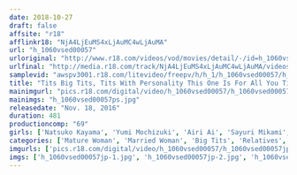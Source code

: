 ```yaml
---
date: 2018-10-27
draft: false
affsite: "r18"
afflinkr18: "NjA4LjEuMS4xLjAuMC4wLjAuMA"
url: "h_1060vsed00057"
urloriginal: "http://www.r18.com/videos/vod/movies/detail/-/id=h_1060vsed00057"
urlfinal: "http://media.r18.com/track/NjA4LjEuMS4xLjAuMC4wLjAuMA/videos/vod/movies/detail/-/id=h_1060vsed00057"
samplevid: "awspv3001.r18.com/litevideo/freepv/h/h_1/h_1060vsed00057/h_1060vsed00057_dmb_w.mp4"
title: "Tits Big Tits, Tits With Personality This One Is For All You Titty Freaks Out There 8 Hours"
mainimgurl: "pics.r18.com/digital/video/h_1060vsed00057/h_1060vsed00057ps.jpg"
mainimgs: "h_1060vsed00057ps.jpg"
releasedate: "Nov. 18, 2016"
duration: 481
productioncomp: "69"
girls: ['Natsuko Kayama', 'Yumi Mochizuki', 'Airi Ai', 'Sayuri Mikami', 'Kaoru Miyata', 'Nao Shirahane', 'Sakiko Mihara', 'Katsumi Hanzawa', 'Yuki Sakurai', 'Miki Sakurai']
categories: ['Mature Woman', 'Married Woman', 'Big Tits', 'Relatives', 'Titty Fuck', 'Over 4 Hours']
imgurls: ['pics.r18.com/digital/video/h_1060vsed00057/h_1060vsed00057jp-1.jpg', 'pics.r18.com/digital/video/h_1060vsed00057/h_1060vsed00057jp-2.jpg', 'pics.r18.com/digital/video/h_1060vsed00057/h_1060vsed00057jp-3.jpg', 'pics.r18.com/digital/video/h_1060vsed00057/h_1060vsed00057jp-4.jpg', 'pics.r18.com/digital/video/h_1060vsed00057/h_1060vsed00057jp-5.jpg', 'pics.r18.com/digital/video/h_1060vsed00057/h_1060vsed00057jp-6.jpg', 'pics.r18.com/digital/video/h_1060vsed00057/h_1060vsed00057jp-7.jpg', 'pics.r18.com/digital/video/h_1060vsed00057/h_1060vsed00057jp-8.jpg', 'pics.r18.com/digital/video/h_1060vsed00057/h_1060vsed00057jp-9.jpg', 'pics.r18.com/digital/video/h_1060vsed00057/h_1060vsed00057jp-10.jpg', 'pics.r18.com/digital/video/h_1060vsed00057/h_1060vsed00057jp-11.jpg', 'pics.r18.com/digital/video/h_1060vsed00057/h_1060vsed00057jp-12.jpg', 'pics.r18.com/digital/video/h_1060vsed00057/h_1060vsed00057jp-13.jpg', 'pics.r18.com/digital/video/h_1060vsed00057/h_1060vsed00057jp-14.jpg', 'pics.r18.com/digital/video/h_1060vsed00057/h_1060vsed00057jp-15.jpg', 'pics.r18.com/digital/video/h_1060vsed00057/h_1060vsed00057jp-16.jpg', 'pics.r18.com/digital/video/h_1060vsed00057/h_1060vsed00057jp-17.jpg', 'pics.r18.com/digital/video/h_1060vsed00057/h_1060vsed00057jp-18.jpg', 'pics.r18.com/digital/video/h_1060vsed00057/h_1060vsed00057jp-19.jpg', 'pics.r18.com/digital/video/h_1060vsed00057/h_1060vsed00057jp-20.jpg']
imgs: ['h_1060vsed00057jp-1.jpg', 'h_1060vsed00057jp-2.jpg', 'h_1060vsed00057jp-3.jpg', 'h_1060vsed00057jp-4.jpg', 'h_1060vsed00057jp-5.jpg', 'h_1060vsed00057jp-6.jpg', 'h_1060vsed00057jp-7.jpg', 'h_1060vsed00057jp-8.jpg', 'h_1060vsed00057jp-9.jpg', 'h_1060vsed00057jp-10.jpg', 'h_1060vsed00057jp-11.jpg', 'h_1060vsed00057jp-12.jpg', 'h_1060vsed00057jp-13.jpg', 'h_1060vsed00057jp-14.jpg', 'h_1060vsed00057jp-15.jpg', 'h_1060vsed00057jp-16.jpg', 'h_1060vsed00057jp-17.jpg', 'h_1060vsed00057jp-18.jpg', 'h_1060vsed00057jp-19.jpg', 'h_1060vsed00057jp-20.jpg']
---
```

